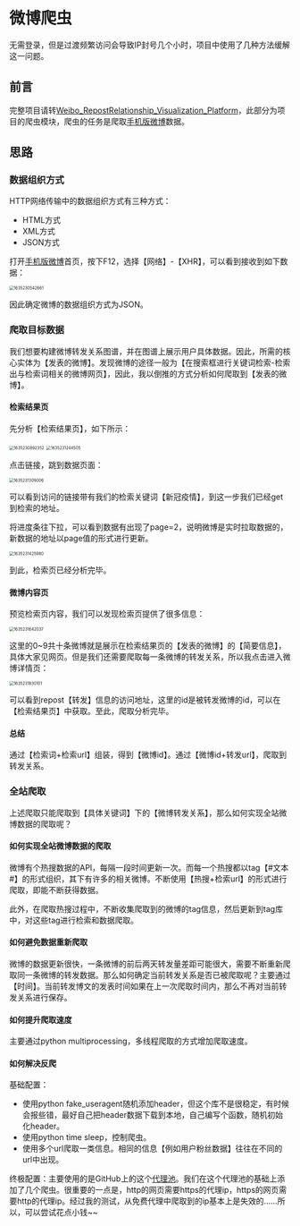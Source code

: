 # 微博爬虫

无需登录，但是过渡频繁访问会导致IP封号几个小时，项目中使用了几种方法缓解这一问题。

## 前言

完整项目请转[Weibo_RepostRelationship_Visualization_Platform](https://github.com/WIN0624/Weibo_RepostRelationship_Visualization_Platform)，此部分为项目的爬虫模块，爬虫的任务是爬取[手机版微博](https://m.weibo.cn/)数据。

## 思路

### 数据组织方式

HTTP网络传输中的数据组织方式有三种方式：

* HTML方式
* XML方式
* JSON方式

打开[手机版微博](https://m.weibo.cn/)首页，按下F12，选择【网络】-【XHR】，可以看到接收到如下数据：

<img src="https://github.com/zhongshsh/Images/blob/main/1635230542661.png" alt="1635230542661" style="zoom:50%;" />

因此确定微博的数据组织方式为JSON。

### 爬取目标数据

我们想要构建微博转发关系图谱，并在图谱上展示用户具体数据。因此，所需的核心实体为【发表的微博】。发现微博的途径一般为【在搜索框进行关键词检索-检索出与检索词相关的微博网页】，因此，我以倒推的方式分析如何爬取到【发表的微博】。

#### 检索结果页

先分析【检索结果页】，如下所示：

<img src="https://github.com/zhongshsh/Images/blob/main/1635230892352.png" alt="1635230892352" style="zoom:50%;" />

<img src="https://github.com/zhongshsh/Images/blob/main/1635231244505.png" alt="1635231244505" style="zoom:50%;" />

点击链接，跳到数据页面：

<img src="https://github.com/zhongshsh/Images/blob/main/1635231309006.png" alt="1635231309006" style="zoom:50%;" />

可以看到访问的链接带有我们的检索关键词【新冠疫情】，到这一步我们已经get到检索的地址。

将进度条往下拉，可以看到数据有出现了page=2，说明微博是实时拉取数据的，新数据的地址以page值的形式进行更新。

<img src="https://github.com/zhongshsh/Images/blob/main/1635231425980.png" alt="1635231425980" style="zoom:50%;" />

到此，检索页已经分析完毕。

#### 微博内容页

预览检索页内容，我们可以发现检索页提供了很多信息：

<img src="https://github.com/zhongshsh/Images/blob/main/1635231642037.png" alt="1635231642037" style="zoom:50%;" />

这里的0~9共十条微博就是展示在检索结果页的【发表的微博】的【简要信息】，具体大家见网页。但是我们还需要爬取每一条微博的转发关系，所以我点击进入微博详情页：

<img src="https://github.com/zhongshsh/Images/blob/main/1635231830101.png" alt="1635231830101" style="zoom:50%;" />

可以看到repost【转发】信息的访问地址，这里的id是被转发微博的id，可以在【检索结果页】中获取。至此，爬取分析完毕。

#### 总结

通过【检索词+检索url】组装，得到【微博id】。通过【微博id+转发url】，爬取到转发关系。



### 全站爬取

上述爬取只能爬取到【具体关键词】下的【微博转发关系】，那么如何实现全站微博数据的爬取呢？

#### 如何实现全站微博数据的爬取

微博有个热搜数据的API，每隔一段时间更新一次。而每一个热搜都以tag【#文本#】的形式组织，其下有许多的相关微博。不断使用【热搜+检索url】的形式进行爬取，即能不断获得数据。

此外，在爬取热搜过程中，不断收集爬取到的微博的tag信息，然后更新到tag库中，对这些tag进行检索和数据爬取。

#### 如何避免数据重新爬取

微博的数据更新很快，一条微博的前后两天转发量差距可能很大，需要不断重新爬取同一条微博的转发数据。那么如何确定当前转发关系是否已被爬取呢？主要通过【时间】。当前转发博文的发表时间如果在上一次爬取时间内，那么不再对当前转发关系进行保存。

#### 如何提升爬取速度

主要通过python multiprocessing，多线程爬取的方式增加爬取速度。

#### 如何解决反爬

基础配置：

* 使用python fake_useragent随机添加header，但这个库不是很稳定，有时候会报些错，最好自己把header数据下载到本地，自己编写个函数，随机初始化header。
* 使用python time sleep，控制爬虫。
* 使用多个url爬取一类信息。相同的信息【例如用户粉丝数据】往往在不同的url中出现。

终极配置：主要使用的是GitHub上的这个[代理池](https://github.com/Python3WebSpider/PorxyPool)。我们在这个代理池的基础上添加了几个爬虫。很重要的一点是，http的网页需要https的代理ip，https的网页需要http的代理ip。经过我的测试，从免费代理中爬取到的ip基本上是失效的……所以，可以尝试花点小钱~~

